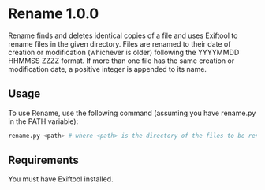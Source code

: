 # Rename 1.0.0

Rename finds and deletes identical copies of a file and uses Exiftool to rename files in the given directory. Files are renamed to their date of creation or modification (whichever is older) following the YYYYMMDD HHMMSS ZZZZ format. If more than one file has the same creation or modification date, a positive integer is appended to its name.

## Usage

To use Rename, use the following command (assuming you have rename.py in the PATH variable):

``` bash
rename.py <path> # where <path> is the directory of the files to be renamed
```

## Requirements

You must have Exiftool installed.
